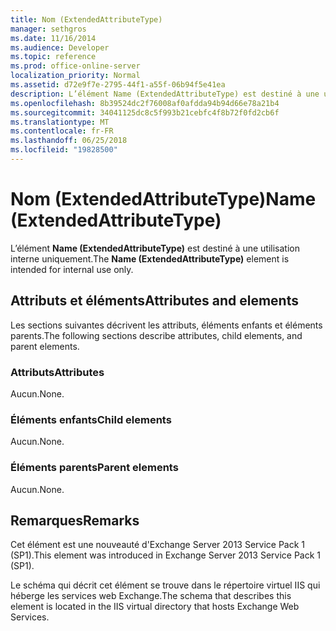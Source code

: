 ```yaml
---
title: Nom (ExtendedAttributeType)
manager: sethgros
ms.date: 11/16/2014
ms.audience: Developer
ms.topic: reference
ms.prod: office-online-server
localization_priority: Normal
ms.assetid: d72e9f7e-2795-44f1-a55f-06b94f5e41ea
description: L’élément Name (ExtendedAttributeType) est destiné à une utilisation interne uniquement.
ms.openlocfilehash: 8b39524dc2f76008af0afdda94b94d66e78a21b4
ms.sourcegitcommit: 34041125dc8c5f993b21cebfc4f8b72f0fd2cb6f
ms.translationtype: MT
ms.contentlocale: fr-FR
ms.lasthandoff: 06/25/2018
ms.locfileid: "19828500"
---
```

# <a name="name-extendedattributetype"></a><span data-ttu-id="04bd0-103">Nom (ExtendedAttributeType)</span><span class="sxs-lookup"><span data-stu-id="04bd0-103">Name (ExtendedAttributeType)</span></span>

<span data-ttu-id="04bd0-104">L’élément **Name (ExtendedAttributeType)** est destiné à une utilisation interne uniquement.</span><span class="sxs-lookup"><span data-stu-id="04bd0-104">The **Name (ExtendedAttributeType)** element is intended for internal use only.</span></span> 

## <a name="attributes-and-elements"></a><span data-ttu-id="04bd0-105">Attributs et éléments</span><span class="sxs-lookup"><span data-stu-id="04bd0-105">Attributes and elements</span></span>

<span data-ttu-id="04bd0-106">Les sections suivantes décrivent les attributs, éléments enfants et éléments parents.</span><span class="sxs-lookup"><span data-stu-id="04bd0-106">The following sections describe attributes, child elements, and parent elements.</span></span>
  
### <a name="attributes"></a><span data-ttu-id="04bd0-107">Attributs</span><span class="sxs-lookup"><span data-stu-id="04bd0-107">Attributes</span></span>

<span data-ttu-id="04bd0-108">Aucun.</span><span class="sxs-lookup"><span data-stu-id="04bd0-108">None.</span></span>
  
### <a name="child-elements"></a><span data-ttu-id="04bd0-109">Éléments enfants</span><span class="sxs-lookup"><span data-stu-id="04bd0-109">Child elements</span></span>

<span data-ttu-id="04bd0-110">Aucun.</span><span class="sxs-lookup"><span data-stu-id="04bd0-110">None.</span></span>
  
### <a name="parent-elements"></a><span data-ttu-id="04bd0-111">Éléments parents</span><span class="sxs-lookup"><span data-stu-id="04bd0-111">Parent elements</span></span>

<span data-ttu-id="04bd0-112">Aucun.</span><span class="sxs-lookup"><span data-stu-id="04bd0-112">None.</span></span>
  
## <a name="remarks"></a><span data-ttu-id="04bd0-113">Remarques</span><span class="sxs-lookup"><span data-stu-id="04bd0-113">Remarks</span></span>

<span data-ttu-id="04bd0-114">Cet élément est une nouveauté d'Exchange Server 2013 Service Pack 1 (SP1).</span><span class="sxs-lookup"><span data-stu-id="04bd0-114">This element was introduced in Exchange Server 2013 Service Pack 1 (SP1).</span></span>
  
<span data-ttu-id="04bd0-115">Le schéma qui décrit cet élément se trouve dans le répertoire virtuel IIS qui héberge les services web Exchange.</span><span class="sxs-lookup"><span data-stu-id="04bd0-115">The schema that describes this element is located in the IIS virtual directory that hosts Exchange Web Services.</span></span>
  

